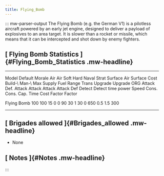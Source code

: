 ```yaml
---
title: Flying_Bomb
---
```


::: mw-parser-output
The Flying Bomb (e.g. the German V1) is a pilotless aircraft powered by
an early jet engine, designed to deliver a payload of explosives to an
area target. It is slower than a rocket or missile, which means that it
can be intercepted and shot down by enemy fighters.

## [ Flying Bomb Statistics ]{#Flying_Bomb_Statistics .mw-headline}

---

Model Default Morale Air Air Soft Hard Naval Strat Surface Air Surface Cost Build-\ Man-\ Max Supply Fuel Range Trans Upgrade Upgrade
ORG Attack Def. Attack Attack Attack Attack Def Detect Detect time power Speed Cons. Cons. Cap. Time Cost
Factor Factor

Flying Bomb 100 100 15 0 0 90 30 1 30 0 650 0.5 1.5 300

---

## [ Brigades allowed ]{#Brigades_allowed .mw-headline}

- None

## [ Notes ]{#Notes .mw-headline}

:::
